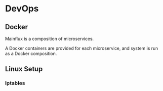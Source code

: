 # DevOps

## Docker
Mainflux is a composition of microservices.

A Docker containers are provided for each microservice,
and system is run as a Docker composition.

## Linux Setup
### Iptables
